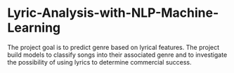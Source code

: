 # Lyric-Analysis-with-NLP-Machine-Learning
The project goal is to predict genre based on lyrical features. The project build models to classify songs into their associated genre and to investigate the possibility of using lyrics to determine commercial success.

